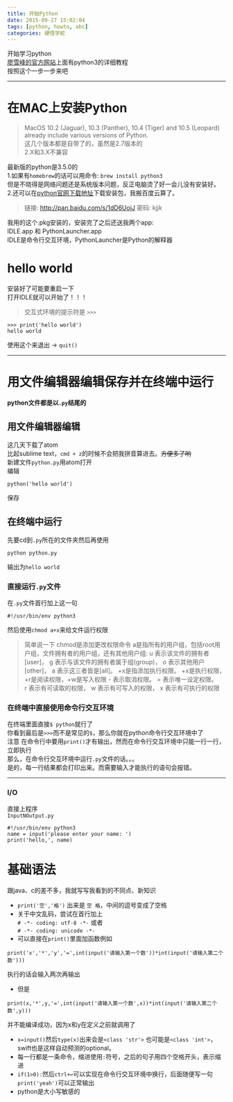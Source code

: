```yaml
---
title: 开始Python
date: 2015-09-27 15:02:04
tags: [python, howto, abc]
categories: 硬悟学蛇
---
```

 开始学习python  
 [廖雪峰的官方网站](//www.liaoxuefeng.com/wiki/0014316089557264a6b348958f449949df42a6d3a2e542c000/0014316090478912dab2a3a9e8f4ed49d28854b292f85bb000)上面有python3的详细教程  
 按照这个一步一步来吧  
 <!--more-->
***  
# 在MAC上安装Python
> MacOS 10.2 (Jaguar), 10.3 (Panther), 10.4 (Tiger) and 10.5 (Leopard) already include various versions of Python.  
  这几个版本都是自带了的，虽然是2.7版本的  
  2.X和3.X不兼容  
  
  最新版的python是3.5.0的  
  1.如果有`homebrew`的话可以用命令: `brew install python3`  
  但是不晓得是网络问题还是系统版本问题，反正电脑烫了好一会儿没有安装好。  
  2.还可以在[python官网下载地址](https://www.python.org/downloads/mac-osx/)下载安装包，我搬百度云算了。  
  > 链接: http://pan.baidu.com/s/1dD6UojJ 密码: kjjk  
    
  我用的这个.pkg安装的，安装完了之后还送我两个app:   
  IDLE.app  和 PythonLauncher.app  
  IDLE是命令行交互环境，PythonLauncher是Python的解释器  
  
# hello world  
安装好了可能要重启一下  
打开IDLE就可以开始了！！！  
> 交互式环境的提示符是 `>>>`  
  
```
>>> print('hello world') 
hello world  
```

使用这个来退出 -> `quit()`  
***
# 用文件编辑器编辑保存并在终端中运行  
**python文件都是以`.py`结尾的**
## 用文件编辑器编辑  
这几天下载了atom  
比起sublime text，`cmd + z`的时候不会把我拼音算进去。~~方便多了哟~~  
新建文件`python.py`用atom打开  
编辑 
```
python('hello world')
```
保存  
## 在终端中运行  
先要cd到`.py`所在的文件夹然后再使用
```
python python.py
```
输出为`hello world`
### 直接运行`.py`文件
在`.py`文件首行加上这一句
```
#!/usr/bin/env python3 
```
然后使用`chmod a+x`来给文件运行权限  
>简单说一下 
chmod是添加更改权限命令
a是指所有的用户组，包括root用户组，文件拥有者的用户组，还有其他用户组:
u 表示该文件的拥有者[user]，
g 表示与该文件的拥有者属于组(group)，
o 表示其他用户[other]，
a 表示这三者皆是[all]。
+x是指添加执行权限。
+x是执行权限，+r是阅读权限，+w是写入权限
\- 表示取消权限。
= 表示唯一设定权限。  
r 表示有可读取的权限，
w 表示有可写入的权限，
x 表示有可执行的权限  
  
### 在终端中直接使用命令行交互环境 
在终端里面直接`$ python`就行了  
你看到最后是`>>>`而不是常见的`$`，那么你就在python命令行交互环境中了  
注意  在命令行中要用`print()`才有输出，然而在命令行交互环境中只能一行一行，立即执行  
那么，在命令行交互环境中运行`.py`文件的话。。。  
是的，每一行结果都会打印出来。而需要输入才能执行的语句会报错。
***  
### I/O
直接上程序  
`InputNOutput.py`
```
#!/usr/bin/env python3 
name = input('please enter your name: ')
print('hello,', name)
```
# 基础语法  
跟java、c的差不多，我就写写我看到的不同点、新知识  
* `print('空','格')` 出来是 `空 格`，中间的逗号变成了空格 
* 关于中文乱码，尝试在首行加上   
`# -*- coding: utf-8 -*-` 或者  
`# -*- coding: unicode -*-` 
*  可以直接在`print()`里面加函数例如   
```
print('x','*','y','=',int(input('请输入第一个数'))*int(input('请输入第二个数')))
```
执行的话会输入两次再输出  
*  但是
```
print(x,'*',y,'=',int(input('请输入第一个数',x))*int(input('请输入第二个数',y)))
```
并不能编译成功，因为x和y在定义之前就调用了  
*  `x=input()`然后`type(x)`出来会是`<class 'str'>` 也可能是`<class 'int'>`，swift也是这样自动预测的optional。
*  每一行都是一条命令，缩进使用`:`符号，之后的句子用四个空格开头，表示缩进 
*  `if(1>0):`然后`ctrl+↩︎`可以实现在命令行交互环境中换行，后面随便写一句`print('yeah')`可以正常输出
*  python是大小写敏感的
